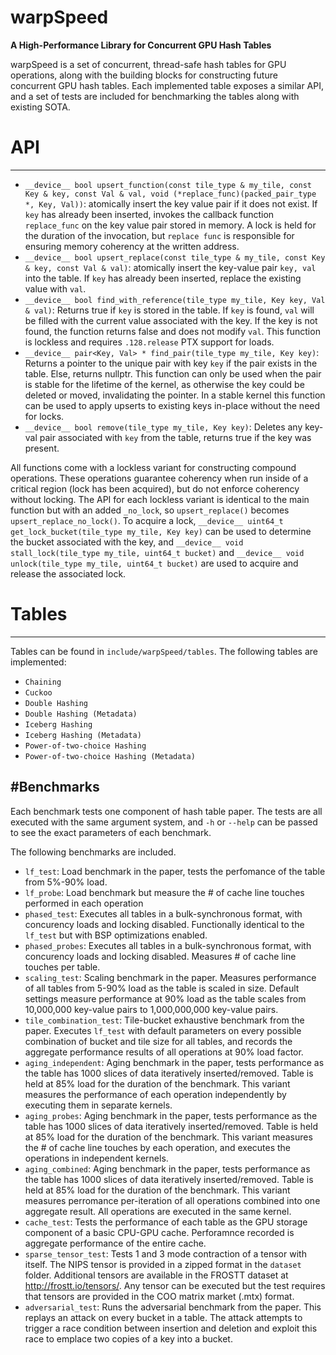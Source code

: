 # warpSpeed

**A High-Performance Library for Concurrent GPU Hash Tables**

warpSpeed is a set of concurrent, thread-safe hash tables for GPU operations, along with the building blocks for constructing future concurrent GPU hash tables. Each implemented table exposes a similar API, and a set of tests are included for benchmarking the tables along with existing SOTA.


# API
--------------------

- `__device__ bool upsert_function(const tile_type & my_tile, const Key & key, const Val & val, void (*replace_func)(packed_pair_type *, Key, Val))`: atomically insert the key value pair if it does not exist. If `key` has already been inserted, invokes the callback function `replace_func` on the key value pair stored in memory. A lock is held for the duration of the invocation, but `replace func` is responsible for ensuring memory coherency at the written address.
- `__device__ bool upsert_replace(const tile_type & my_tile, const Key & key, const Val & val)`: atomically insert the key-value pair `key, val` into the table. If `key` has already been inserted, replace the existing value with `val`.
- `__device__ bool find_with_reference(tile_type my_tile, Key key, Val & val)`: Returns true if `key` is stored in the table. If `key` is found, `val` will be filled with the current value associated with the key. If the key is not found, the function returns false and does not modify `val`. This function is lockless and requires `.128.release` PTX support for loads.
- `__device__ pair<Key, Val> * find_pair(tile_type my_tile, Key key)`: Returns a pointer to the unique pair with key `key` if the pair exists in the table. Else, returns nullptr. This function can only be used when the pair is stable for the lifetime of the kernel, as otherwise the key could be deleted or moved, invalidating the pointer. In a stable kernel this function can be used to apply upserts to existing keys in-place without the need for locks.
- `__device__ bool remove(tile_type my_tile, Key key)`: Deletes any key-val pair associated with `key` from the table, returns true if the key was present.

All functions come with a lockless variant for constructing compound operations. These operations guarantee coherency when run inside of a critical region (lock has been acquired), but do not enforce coherency without locking. The API for each lockless variant is identical to the main function but with an added `_no_lock`, so  `upsert_replace()` becomes `upsert_replace_no_lock()`. To acquire a lock, `__device__ uint64_t get_lock_bucket(tile_type my_tile, Key key)` can be used to determine the bucket associated with the key, and `__device__ void stall_lock(tile_type my_tile, uint64_t bucket)` and `__device__ void unlock(tile_type my_tile, uint64_t bucket)` are used to acquire and release the associated lock.



# Tables
------------------
Tables can be found in `include/warpSpeed/tables`. The following tables are implemented:

-  `Chaining`
-  `Cuckoo`
-  `Double Hashing`
-  `Double Hashing (Metadata)`
-  `Iceberg Hashing`
-  `Iceberg Hashing (Metadata)`
-  `Power-of-two-choice Hashing`
-  `Power-of-two-choice Hashing (Metadata)`


#Benchmarks
------------------

Each benchmark tests one component of hash table paper. The tests are all executed with the same argument system, and `-h` or `--help` can be passed to see the exact parameters of each benchmark.

The following benchmarks are included.

- `lf_test`: Load benchmark in the paper, tests the perfomance of the table from 5%-90% load.
- `lf_probe`: Load benchmark but measure the # of cache line touches performed in each operation
- `phased_test`: Executes all tables in a bulk-synchronous format, with concurency loads and locking disabled. Functionally identical to the `lf_test` but with BSP optimizations enabled.
- `phased_probes`: Executes all tables in a bulk-synchronous format, with concurency loads and locking disabled. Measures # of cache line touches per table.
- `scaling_test`: Scaling benchmark in the paper. Measures performance of all tables from 5-90% load as the table is scaled in size. Default settings measure performance at 90% load as the table scales from 10,000,000 key-value pairs to 1,000,000,000 key-value pairs.
- `tile_combination_test`: Tile-bucket exhaustive benchmark from the paper. Executes `lf_test` with default parameters on every possible combination of bucket and tile size for all tables, and records the aggregate performance results of all operations at 90% load factor.
- `aging_independent`: Aging benchmark in the paper, tests performance as the table has 1000 slices of data iteratively inserted/removed. Table is held at 85% load for the duration of the benchmark. This variant measures the performance of each operation independently by executing them in separate kernels.
- `aging_probes`: Aging benchmark in the paper, tests performance as the table has 1000 slices of data iteratively inserted/removed. Table is held at 85% load for the duration of the benchmark. This variant measures the # of cache line touches by each operation, and executes the operations in independent kernels.
- `aging_combined`: Aging benchmark in the paper, tests performance as the table has 1000 slices of data iteratively inserted/removed. Table is held at 85% load for the duration of the benchmark. This variant measures perromance per-iteration of all operations combined into one aggregate result. All operations are executed in the same kernel.
- `cache_test`: Tests the performance of each table as the GPU storage component of a basic CPU-GPU cache. Perforamnce recorded is aggregate performance of the entire cache.
- `sparse_tensor_test`: Tests 1 and 3 mode contraction of a tensor with itself. The NIPS tensor is provided in a zipped format in the `dataset` folder. Additional tensors are available in the FROSTT dataset at http://frostt.io/tensors/. Any tensor can be executed but the test requires that tensors are provided in the COO matrix market (.mtx) format.
- `adversarial_test`: Runs the adversarial benchmark from the paper. This replays an attack on every bucket in a table. The attack attempts to trigger a race condition between insertion and deletion and exploit this race to emplace two copies of a key into a bucket. 